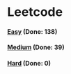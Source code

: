 # Leetcode

<h4><a href="https://github.com/lon-yang/leetcode/blob/master/docs/Easy.md">Easy</a>  (Done: 138)</h4>
<h4><a href="https://github.com/lon-yang/leetcode/blob/master/docs/Medium.md">Medium</a>  (Done: 39)</h4>
<h4><a href="https://github.com/lon-yang/leetcode/blob/master/docs/Hard.md">Hard</a>  (Done: 0)</h4>